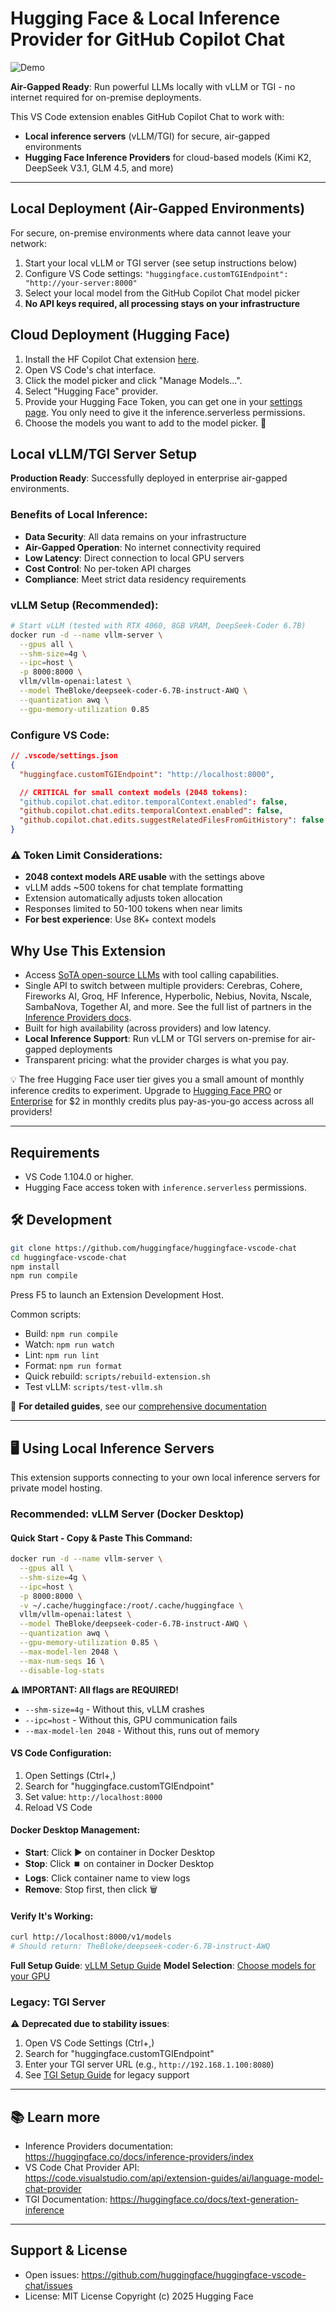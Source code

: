 # Hugging Face & Local Inference Provider for GitHub Copilot Chat

![Demo](https://huggingface.co/datasets/huggingface/documentation-images/resolve/main/inference-providers-guides/demo_vscode.gif)

**Air-Gapped Ready**: Run powerful LLMs locally with vLLM or TGI - no internet required for on-premise deployments.

This VS Code extension enables GitHub Copilot Chat to work with:
- **Local inference servers** (vLLM/TGI) for secure, air-gapped environments
- **Hugging Face Inference Providers** for cloud-based models (Kimi K2, DeepSeek V3.1, GLM 4.5, and more)

---

## Local Deployment (Air-Gapped Environments)

For secure, on-premise environments where data cannot leave your network:

1. Start your local vLLM or TGI server (see setup instructions below)
2. Configure VS Code settings: `"huggingface.customTGIEndpoint": "http://your-server:8000"`
3. Select your local model from the GitHub Copilot Chat model picker
4. **No API keys required, all processing stays on your infrastructure**

## Cloud Deployment (Hugging Face)
1. Install the HF Copilot Chat extension [here](https://marketplace.visualstudio.com/items?itemName=HuggingFace.huggingface-vscode-chat).
2. Open VS Code's chat interface.
3. Click the model picker and click "Manage Models...".
4. Select "Hugging Face" provider.
5. Provide your Hugging Face Token, you can get one in your [settings page](https://huggingface.co/settings/tokens/new?ownUserPermissions=inference.serverless.write&tokenType=fineGrained). You only need to give it the inference.serverless permissions.
6. Choose the models you want to add to the model picker. 🥳

## Local vLLM/TGI Server Setup

**Production Ready**: Successfully deployed in enterprise air-gapped environments.

### Benefits of Local Inference:
- **Data Security**: All data remains on your infrastructure
- **Air-Gapped Operation**: No internet connectivity required
- **Low Latency**: Direct connection to local GPU servers
- **Cost Control**: No per-token API charges
- **Compliance**: Meet strict data residency requirements

### vLLM Setup (Recommended):
```bash
# Start vLLM (tested with RTX 4060, 8GB VRAM, DeepSeek-Coder 6.7B)
docker run -d --name vllm-server \
  --gpus all \
  --shm-size=4g \
  --ipc=host \
  -p 8000:8000 \
  vllm/vllm-openai:latest \
  --model TheBloke/deepseek-coder-6.7B-instruct-AWQ \
  --quantization awq \
  --gpu-memory-utilization 0.85
```

### Configure VS Code:
```json
// .vscode/settings.json
{
  "huggingface.customTGIEndpoint": "http://localhost:8000",

  // CRITICAL for small context models (2048 tokens):
  "github.copilot.chat.editor.temporalContext.enabled": false,
  "github.copilot.chat.edits.temporalContext.enabled": false,
  "github.copilot.chat.edits.suggestRelatedFilesFromGitHistory": false
}
```

### ⚠️ Token Limit Considerations:
- **2048 context models ARE usable** with the settings above
- vLLM adds ~500 tokens for chat template formatting
- Extension automatically adjusts token allocation
- Responses limited to 50-100 tokens when near limits
- **For best experience**: Use 8K+ context models

## Why Use This Extension
* Access [SoTA open-source LLMs](https://huggingface.co/models?pipeline_tag=text-generation&inference_provider=cerebras,together,fireworks-ai,nebius,novita,sambanova,groq,hyperbolic,nscale,fal-ai,cohere,replicate,scaleway,black-forest-labs,ovhcloud&sort=trending) with tool calling capabilities.
* Single API to switch between multiple providers: Cerebras, Cohere, Fireworks AI, Groq, HF Inference, Hyperbolic, Nebius, Novita, Nscale, SambaNova, Together AI, and more. See the full list of partners in the [Inference Providers docs](https://huggingface.co/docs/inference-providers/index#partners).
* Built for high availability (across providers) and low latency.
* **Local Inference Support**: Run vLLM or TGI servers on-premise for air-gapped deployments
* Transparent pricing: what the provider charges is what you pay.

💡 The free Hugging Face user tier gives you a small amount of monthly inference credits to experiment. Upgrade to [Hugging Face PRO](https://huggingface.co/pro) or [Enterprise](https://huggingface.co/enterprise) for $2 in monthly credits plus pay-as-you-go access across all providers!

---

## Requirements
* VS Code 1.104.0 or higher.
* Hugging Face access token with `inference.serverless` permissions.

## 🛠️ Development
```bash
git clone https://github.com/huggingface/huggingface-vscode-chat
cd huggingface-vscode-chat
npm install
npm run compile
```
Press F5 to launch an Extension Development Host.

Common scripts:
* Build: `npm run compile`
* Watch: `npm run watch`
* Lint: `npm run lint`
* Format: `npm run format`
* Quick rebuild: `scripts/rebuild-extension.sh`
* Test vLLM: `scripts/test-vllm.sh`

📖 **For detailed guides**, see our [comprehensive documentation](docs/README.md)

---

## 🖥️ Using Local Inference Servers

This extension supports connecting to your own local inference servers for private model hosting.

### Recommended: vLLM Server (Docker Desktop)

#### Quick Start - Copy & Paste This Command:
```bash
docker run -d --name vllm-server \
  --gpus all \
  --shm-size=4g \
  --ipc=host \
  -p 8000:8000 \
  -v ~/.cache/huggingface:/root/.cache/huggingface \
  vllm/vllm-openai:latest \
  --model TheBloke/deepseek-coder-6.7B-instruct-AWQ \
  --quantization awq \
  --gpu-memory-utilization 0.85 \
  --max-model-len 2048 \
  --max-num-seqs 16 \
  --disable-log-stats
```

**⚠️ IMPORTANT: All flags are REQUIRED!**
- `--shm-size=4g` - Without this, vLLM crashes
- `--ipc=host` - Without this, GPU communication fails
- `--max-model-len 2048` - Without this, runs out of memory

#### VS Code Configuration:
1. Open Settings (Ctrl+,)
2. Search for "huggingface.customTGIEndpoint"
3. Set value: `http://localhost:8000`
4. Reload VS Code

#### Docker Desktop Management:
- **Start**: Click ▶️ on container in Docker Desktop
- **Stop**: Click ⏹️ on container in Docker Desktop
- **Logs**: Click container name to view logs
- **Remove**: Stop first, then click 🗑️

#### Verify It's Working:
```bash
curl http://localhost:8000/v1/models
# Should return: TheBloke/deepseek-coder-6.7B-instruct-AWQ
```

**Full Setup Guide**: [vLLM Setup Guide](docs/06-setup-vllm.md)
**Model Selection**: [Choose models for your GPU](docs/08-model-selection-guide.md)

### Legacy: TGI Server
⚠️ **Deprecated due to stability issues**:

1. Open VS Code Settings (Ctrl+,)
2. Search for "huggingface.customTGIEndpoint"
3. Enter your TGI server URL (e.g., `http://192.168.1.100:8080`)
4. See [TGI Setup Guide](docs/04-setup-tgi.md) for legacy support

---

## 📚 Learn more
* Inference Providers documentation: https://huggingface.co/docs/inference-providers/index
* VS Code Chat Provider API: https://code.visualstudio.com/api/extension-guides/ai/language-model-chat-provider
* TGI Documentation: https://huggingface.co/docs/text-generation-inference

---

## Support & License
* Open issues: https://github.com/huggingface/huggingface-vscode-chat/issues
* License: MIT License Copyright (c) 2025 Hugging Face
